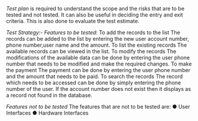 *Test plan* is required to understand the scope and the risks that are to be tested and not tested. It can also be useful in deciding the entry and exit criteria. This is also done to evaluate the test estimate.

*Test Strategy*:-
*Features to be tested*:
To add the records to the list	The records can be added to the list by entering the new user account number, phone number,user name and the amount.
To list the existing records	The available records can be viewed in the list.
To modify the records	The modifications of the available data can be done by entering the user phone number that needs to be modified and make the required changes.
To make the payment	The payment can be done by entering the user phone number and the amount that needs to be paid.
To search the records	The record which needs to be accessed can be done by simply entering the phone number of the user.
If the account number does not exist then it displays as a record not found in the database.

*Features not to be tested*
The features that are not to be tested are:
●	User Interfaces
●	Hardware Interfaces
